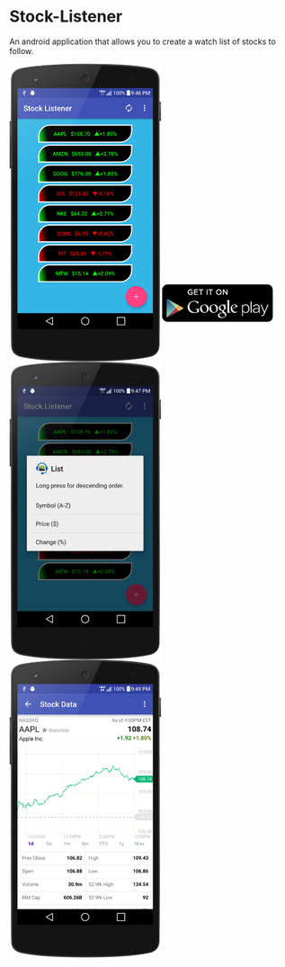 # Stock-Listener

An android application that allows you to create a watch list of stocks to follow.

<img src="1.png" align="left" height="530" width="270" >
<img src="2.png" align="left" height="530" width="270" >
<img src="3.png" align="left" height="530" width="270" >
<br><br><br><br><br><br><br><br><br><br><br><br><br><br><br><br><br><br><br><br><br><br><br>
<a href="https://play.google.com/store/apps/details?id=com.restart.stocklistener"><img src="https://raw.githubusercontent.com/evgenyneu/aes-crypto-android/master/Graphics/github/google_play_badge.png" align="center" height="70" width="200"></a>
